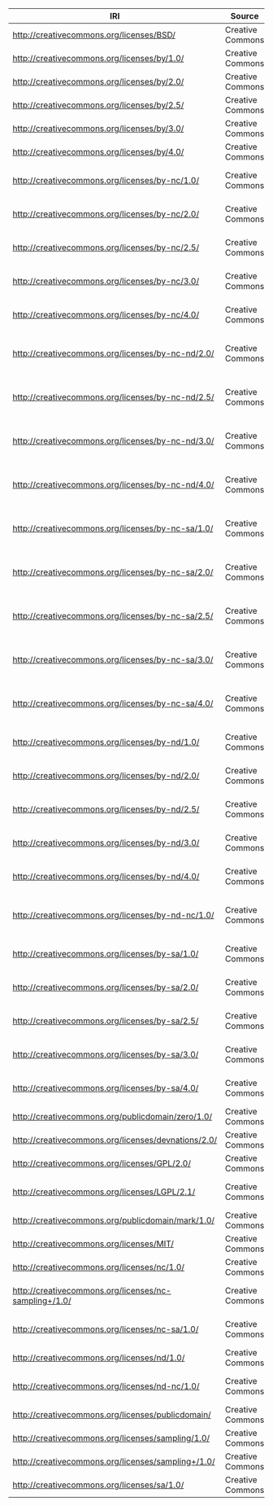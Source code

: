 | IRI                                                   | Source           | Label                                                     |
|-------------------------------------------------------|------------------|-----------------------------------------------------------|
| http://creativecommons.org/licenses/BSD/              | Creative Commons | BSD License                                               |
| http://creativecommons.org/licenses/by/1.0/           | Creative Commons | Attribution 1.0 Generic                                   |
| http://creativecommons.org/licenses/by/2.0/           | Creative Commons | Attribution 2.0 Generic                                   |
| http://creativecommons.org/licenses/by/2.5/           | Creative Commons | Attribution 2.5 Generic                                   |
| http://creativecommons.org/licenses/by/3.0/           | Creative Commons | Attribution 3.0 Unported                                  |
| http://creativecommons.org/licenses/by/4.0/           | Creative Commons | Attribution 4.0 International                             |
| http://creativecommons.org/licenses/by-nc/1.0/        | Creative Commons | Attribution-NonCommercial 1.0 Generic                     |
| http://creativecommons.org/licenses/by-nc/2.0/        | Creative Commons | Attribution-NonCommercial 2.0 Generic                     |
| http://creativecommons.org/licenses/by-nc/2.5/        | Creative Commons | Attribution-NonCommercial 2.5 Generic                     |
| http://creativecommons.org/licenses/by-nc/3.0/        | Creative Commons | Attribution-NonCommercial 3.0 Unported                    |
| http://creativecommons.org/licenses/by-nc/4.0/        | Creative Commons | Attribution-NonCommercial 4.0 International               |
| http://creativecommons.org/licenses/by-nc-nd/2.0/     | Creative Commons | Attribution-NonCommercial-NoDerivs 2.0 Generic            |
| http://creativecommons.org/licenses/by-nc-nd/2.5/     | Creative Commons | Attribution-NonCommercial-NoDerivs 2.5 Generic            |
| http://creativecommons.org/licenses/by-nc-nd/3.0/     | Creative Commons | Attribution-NonCommercial-NoDerivs 3.0 Unported           |
| http://creativecommons.org/licenses/by-nc-nd/4.0/     | Creative Commons | Attribution-NonCommercial-NoDerivatives 4.0 International |
| http://creativecommons.org/licenses/by-nc-sa/1.0/     | Creative Commons | Attribution-NonCommercial-ShareAlike 1.0 Generic          |
| http://creativecommons.org/licenses/by-nc-sa/2.0/     | Creative Commons | Attribution-NonCommercial-ShareAlike 2.0 Generic          |
| http://creativecommons.org/licenses/by-nc-sa/2.5/     | Creative Commons | Attribution-NonCommercial-ShareAlike 2.5 Generic          |
| http://creativecommons.org/licenses/by-nc-sa/3.0/     | Creative Commons | Attribution-NonCommercial-ShareAlike 3.0 Unported         |
| http://creativecommons.org/licenses/by-nc-sa/4.0/     | Creative Commons | Attribution-NonCommercial-ShareAlike 4.0 International    |
| http://creativecommons.org/licenses/by-nd/1.0/        | Creative Commons | Attribution-NoDerivs 1.0 Generic                          |
| http://creativecommons.org/licenses/by-nd/2.0/        | Creative Commons | Attribution-NoDerivs 2.0 Generic                          |
| http://creativecommons.org/licenses/by-nd/2.5/        | Creative Commons | Attribution-NoDerivs 2.5 Generic                          |
| http://creativecommons.org/licenses/by-nd/3.0/        | Creative Commons | Attribution-NoDerivs 3.0 Unported                         |
| http://creativecommons.org/licenses/by-nd/4.0/        | Creative Commons | Attribution-NoDerivatives 4.0 International               |
| http://creativecommons.org/licenses/by-nd-nc/1.0/     | Creative Commons | Attribution-NoDerivs-NonCommercial 1.0 Generic            |
| http://creativecommons.org/licenses/by-sa/1.0/        | Creative Commons | Attribution-ShareAlike 1.0 Generic                        |
| http://creativecommons.org/licenses/by-sa/2.0/        | Creative Commons | Attribution-ShareAlike 2.0 Generic                        |
| http://creativecommons.org/licenses/by-sa/2.5/        | Creative Commons | Attribution-ShareAlike 2.5 Generic                        |
| http://creativecommons.org/licenses/by-sa/3.0/        | Creative Commons | Attribution-ShareAlike 3.0 Unported                       |
| http://creativecommons.org/licenses/by-sa/4.0/        | Creative Commons | Attribution-ShareAlike 4.0 International                  |
| http://creativecommons.org/publicdomain/zero/1.0/     | Creative Commons | CC0 1.0 Universal                                         |
| http://creativecommons.org/licenses/devnations/2.0/   | Creative Commons | Developing Nations License                                |
| http://creativecommons.org/licenses/GPL/2.0/          | Creative Commons | GNU General Public License                                |
| http://creativecommons.org/licenses/LGPL/2.1/         | Creative Commons | GNU Lesser General Public License                         |
| http://creativecommons.org/publicdomain/mark/1.0/     | Creative Commons | Public Domain Mark 1.0                                    |
| http://creativecommons.org/licenses/MIT/              | Creative Commons | MIT License                                               |
| http://creativecommons.org/licenses/nc/1.0/           | Creative Commons | NonCommercial 1.0 Generic                                 |
| http://creativecommons.org/licenses/nc-sampling+/1.0/ | Creative Commons | NonCommercial Sampling Plus 1.0                           |
| http://creativecommons.org/licenses/nc-sa/1.0/        | Creative Commons | NonCommercial-ShareAlike 1.0 Generic                      |
| http://creativecommons.org/licenses/nd/1.0/           | Creative Commons | NoDerivs 1.0 Generic                                      |
| http://creativecommons.org/licenses/nd-nc/1.0/        | Creative Commons | NoDerivs-NonCommercial 1.0 Generic                        |
| http://creativecommons.org/licenses/publicdomain/     | Creative Commons | Public Domain                                             |
| http://creativecommons.org/licenses/sampling/1.0/     | Creative Commons | Sampling 1.0                                              |
| http://creativecommons.org/licenses/sampling+/1.0/    | Creative Commons | Sampling Plus 1.0                                         |
| http://creativecommons.org/licenses/sa/1.0/           | Creative Commons | ShareAlike 1.0 Generic                                    |
